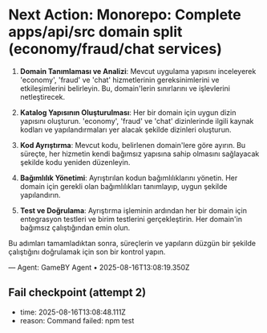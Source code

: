 # Next Action: Monorepo: Complete apps/api/src domain split (economy/fraud/chat services)

1. **Domain Tanımlaması ve Analizi**: Mevcut uygulama yapısını inceleyerek 'economy', 'fraud' ve 'chat' hizmetlerinin gereksinimlerini ve etkileşimlerini belirleyin. Bu, domain'lerin sınırlarını ve işlevlerini netleştirecek.

2. **Katalog Yapısının Oluşturulması**: Her bir domain için uygun dizin yapısını oluşturun. 'economy', 'fraud' ve 'chat' dizinlerinde ilgili kaynak kodları ve yapılandırmaları yer alacak şekilde dizinleri oluşturun.

3. **Kod Ayrıştırma**: Mevcut kodu, belirlenen domain'lere göre ayırın. Bu süreçte, her hizmetin kendi bağımsız yapısına sahip olmasını sağlayacak şekilde kodu yeniden düzenleyin.

4. **Bağımlılık Yönetimi**: Ayrıştırılan kodun bağımlılıklarını yönetin. Her domain için gerekli olan bağımlılıkları tanımlayıp, uygun şekilde yapılandırın.

5. **Test ve Doğrulama**: Ayrıştırma işleminin ardından her bir domain için entegrasyon testleri ve birim testlerini gerçekleştirin. Her domain'in bağımsız çalıştığından emin olun. 

Bu adımları tamamladıktan sonra, süreçlerin ve yapıların düzgün bir şekilde çalıştığını doğrulamak için son bir kontrol yapın.

— Agent: GameBY Agent • 2025-08-16T13:08:19.350Z


## Fail checkpoint (attempt 2)
- time: 2025-08-16T13:08:48.111Z
- reason: Command failed: npm test
